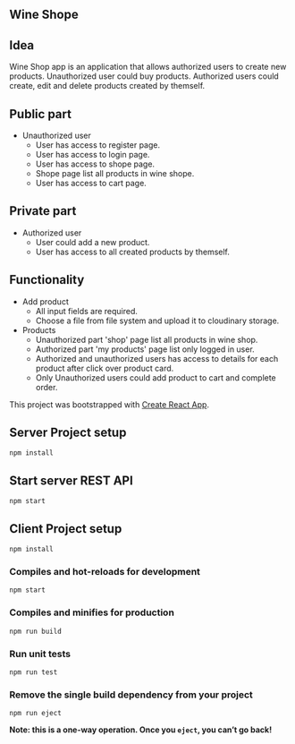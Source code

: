 ## Wine Shope


## Idea
Wine Shop app is an application that allows authorized users to create new products. Unauthorized user could buy products. Authorized users could create, edit and delete products created by themself.

## Public part
* Unauthorized user
  * User has access to register page.
  * User has access to login page.
  * User has access to shope page.
  * Shope page list all products in wine shope.
  * User has access to cart page.
## Private part
* Authorized user
  * User could add a new product.
  * User has access to all created products by themself.
## Functionality
* Add product
  * All input fields are required.
  * Choose a file from file system and upload it to cloudinary storage.
* Products
  * Unauthorized part 'shop' page list all products in wine shop.
  * Authorized part 'my products' page list only logged in user.
  * Authorized and unauthorized users has access to details for each product after click over product card.
  * Only Unauthorized users could add product to cart and complete order.


This project was bootstrapped with [Create React App](https://github.com/facebook/create-react-app).

## Server Project setup
```
npm install
```
## Start server REST API
```
npm start
```

## Client Project setup
```
npm install
```

### Compiles and hot-reloads for development
```
npm start
```

### Compiles and minifies for production
```
npm run build
```

### Run unit tests
```
npm run test
```

### Remove the single build dependency from your project
```
npm run eject
```

**Note: this is a one-way operation. Once you `eject`, you can’t go back!**


